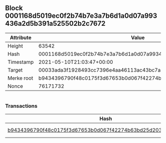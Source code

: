 ## Block 0001168d5019ec0f2b74b7e3a7b6d1a0d07a993436a2d5b391a525502b2c7672

Attribute | Value
--- | ---
Height | 63542
Hash | 0001168d5019ec0f2b74b7e3a7b6d1a0d07a993436a2d5b391a525502b2c7672
Timestamp | 2021-05-10T21:03:47+00:00
Target | 00033ada3f1928493cc7396e4aa46113ac43bc7ac52aab5d08e3934913716f64
Merke root | b9434396790f48c0175f3d67653b0d067f42274b63bd25d203cd6251e6e5f8a2
Nonce | 76171732

```

```

### Transactions

Hash | Amount
--- | ---
[b9434396790f48c0175f3d67653b0d067f42274b63bd25d203cd6251e6e5f8a2](b9434396790f48c0175f3d67653b0d067f42274b63bd25d203cd6251e6e5f8a2.md) | 10.00000000 SKEPTI 

